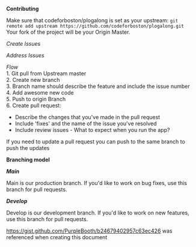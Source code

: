 __Contributing__

Make sure that codeforboston/plogalong is set as your upstream: 
`git remote add upstream https://github.com/codeforboston/plogalong.git` 
<br>Your fork of the project will be your Origin Master.

_Create Issues_

_Address Issues_

_Flow_
<br>1. Git pull from Upstream master
<br>2. Create new branch
<br>3. Branch name should describe the feature and include the issue number
<br>4. Add awesome new code
<br>5. Push to origin Branch
<br>6. Create pull request:
- Describe the changes that you've made in the pull request
- Include 'fixes' and the name of the issue you've resolved
- Include review issues - What to expect when you run the app?

If you need to update a pull request you can push to the same branch to push the updates

__Branching model__

___Main___

Main is our production branch.  If you'd like to work on bug fixes, use this branch for pull requests.

___Develop___

Develop is our development branch.  If you'd like to work on new features, use this branch for pull requests.

https://gist.github.com/PurpleBooth/b24679402957c63ec426 was referenced when creating this document
